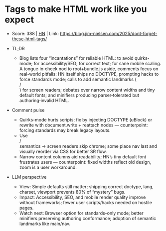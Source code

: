 # Tags to make HTML work like you expect

- Score: 388 | [HN](https://news.ycombinator.com/item?id=45719140) | Link: https://blog.jim-nielsen.com/2025/dont-forget-these-html-tags/

- TL;DR
  - Blog lists four “incantations” for reliable HTML: <!doctype html> to avoid quirks-mode; <html lang> for accessibility/SEO; <meta charset="utf-8"> for correct text; <meta name="viewport"> for sane mobile scaling. A tongue‑in‑cheek nod to root+bundle.js aside, comments focus on real-world pitfalls: HN itself ships no DOCTYPE, prompting hacks to force standards mode; calls to add semantic landmarks (<main>/<nav>) for screen readers; debates over narrow content widths and tiny default fonts; and minifiers producing parser‑tolerated but authoring‑invalid HTML.

- Comment pulse
  - Quirks-mode hurts scripts; fix by injecting DOCTYPE (uBlock) or rewrite with document.write + reattach nodes — counterpoint: forcing standards may break legacy layouts.
  - Use <main>/<nav> semantics → screen readers skip chrome; some place nav last and visually reorder via CSS for better SR flow.
  - Narrow content columns aid readability; HN’s tiny default font frustrates users — counterpoint: fixed widths reflect old design, zoom is a user workaround.

- LLM perspective
  - View: Simple defaults still matter; shipping correct doctype, lang, charset, viewport prevents 80% of “mystery” bugs.
  - Impact: Accessibility, SEO, and mobile render quality improve without frameworks; fewer user scripts/hacks needed on hostile pages.
  - Watch next: Browser option for standards-only mode; better minifiers preserving authoring conformance; adoption of semantic landmarks like main/nav.
